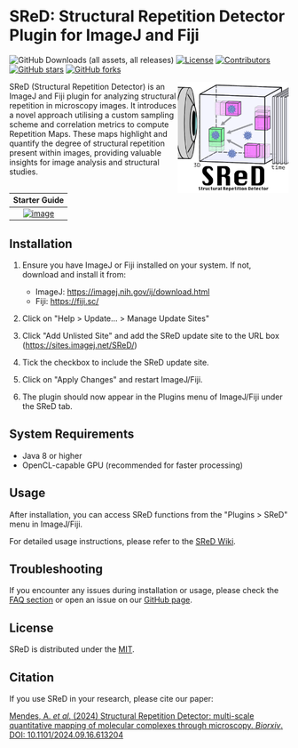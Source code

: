 # SReD: Structural Repetition Detector Plugin for ImageJ and Fiji

![GitHub Downloads (all assets, all releases)](https://img.shields.io/github/downloads/henriqueslab/SReD/total?style=flat&color=fuchsia)
[![License](https://img.shields.io/github/license/HenriquesLab/SReD?color=wtv)](https://github.com/HenriquesLab/SReD/blob/main/LICENSE.txt)
[![Contributors](https://img.shields.io/github/contributors-anon/HenriquesLab/SReD)](https://github.com/HenriquesLab/SReD/graphs/contributors)
[![GitHub stars](https://img.shields.io/github/stars/HenriquesLab/SReD?style=social)](https://github.com/HenriquesLab/SReD/)
[![GitHub forks](https://img.shields.io/github/forks/HenriquesLab/SReD?style=social)](https://github.com/HenriquesLab/SReD/)

<img src="https://github.com/HenriquesLab/SReD/blob/main/Docs/Logo/logo_small.png" align="right" width="200"/>

SReD (Structural Repetition Detector) is an ImageJ and Fiji plugin for analyzing structural repetition in microscopy images. It introduces a novel approach utilising a custom sampling scheme and correlation metrics to compute Repetition Maps. These maps highlight and quantify the degree of structural repetition present within images, providing valuable insights for image analysis and structural studies.    

| Starter Guide |
|:-:|
| [<img width="500" alt="image" src="https://github.com/user-attachments/assets/629c9f9c-6af3-4bb4-a3cb-f24e198e9cd6">](https://youtu.be/85coxW4H7f4) |

## Installation

1. Ensure you have ImageJ or Fiji installed on your system. If not, download and install it from:
   - ImageJ: https://imagej.nih.gov/ij/download.html
   - Fiji: https://fiji.sc/

2. Click on "Help > Update... > Manage Update Sites"

3. Click "Add Unlisted Site" and add the SReD update site to the URL box (https://sites.imagej.net/SReD/)

4. Tick the checkbox to include the SReD update site.

5. Click on "Apply Changes" and restart ImageJ/Fiji.

7. The plugin should now appear in the Plugins menu of ImageJ/Fiji under the SReD tab.

## System Requirements

- Java 8 or higher
- OpenCL-capable GPU (recommended for faster processing)

## Usage

After installation, you can access SReD functions from the "Plugins > SReD" menu in ImageJ/Fiji. 

For detailed usage instructions, please refer to the [SReD Wiki](https://github.com/HenriquesLab/SReD/wiki).

## Troubleshooting

If you encounter any issues during installation or usage, please check the [FAQ section](link_to_FAQ) or open an issue on our [GitHub page](https://github.com/HenriquesLab/SReD/issues).

## License

SReD is distributed under the [MIT](LICENSE).

## Citation

If you use SReD in your research, please cite our paper:

[Mendes, A. _et al._ (2024) Structural Repetition Detector: multi-scale quantitative mapping of molecular complexes through microscopy. _Biorxiv_. DOI: 10.1101/2024.09.16.613204
](https://www.biorxiv.org/content/10.1101/2024.09.16.613204v1)

